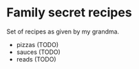 # Family secret recipes

Set of recipes as given by my grandma. 

- pizzas (TODO)
- sauces (TODO)
- reads (TODO)

